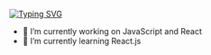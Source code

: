 [![Typing SVG](https://readme-typing-svg.demolab.com?font=Press+Start+2P&size=15&pause=1000&color=8F43EE&background=F0EB8D00&center=true&vCenter=true&width=435&lines=Hi%2C+I'm+Furkan+Kulakc%C4%B1;I+love+Software)](https://git.io/typing-svg)

- 🔭  I’m currently working on JavaScript and React
- 🌱 I’m currently learning React.js




